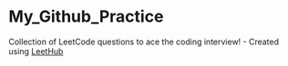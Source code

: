 # My_Github_Practice
Collection of LeetCode questions to ace the coding interview! - Created using [LeetHub](https://github.com/QasimWani/LeetHub)
